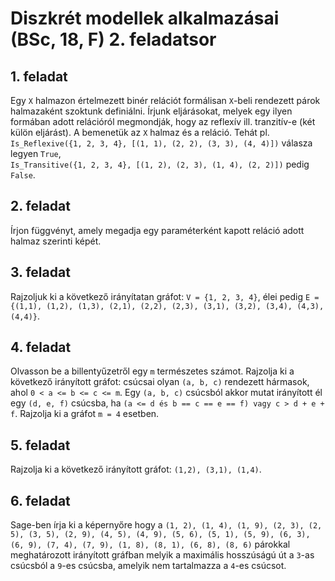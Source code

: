 # Diszkrét modellek alkalmazásai (BSc, 18, F) 2. feladatsor



## 1. feladat

Egy `X` halmazon értelmezett binér relációt formálisan `X`-beli rendezett párok halmazaként szoktunk definiálni. Írjunk eljárásokat, melyek egy ilyen formában adott relációról megmondják, hogy az reflexív ill. tranzitív-e (két külön eljárást). A bemenetük az `X` halmaz és a reláció. Tehát pl.  
`Is_Reflexive({1, 2, 3, 4}, [(1, 1), (2, 2), (3, 3), (4, 4)])` válasza legyen `True`,  
`Is_Transitive({1, 2, 3, 4}, [(1, 2), (2, 3), (1, 4), (2, 2)])` pedig `False`.

## 2. feladat

Írjon függvényt, amely megadja egy paraméterként kapott reláció adott halmaz szerinti képét.

## 3. feladat

Rajzoljuk ki a következő irányítatan gráfot: `V = {1, 2, 3, 4}`, élei pedig
`E = {(1,1), (1,2), (1,3), (2,1), (2,2), (2,3), (3,1), (3,2), (3,4), (4,3), (4,4)}`.

## 4. feladat

Olvasson be a billentyűzetről egy `m` természetes számot. Rajzolja ki a következő irányított gráfot: csúcsai olyan `(a, b, c)` rendezett hármasok, ahol `0 < a <= b <= c <= m`. Egy `(a, b, c)` csúcsból akkor mutat irányított él egy `(d, e, f)` csúcsba, ha `(a <= d és b == c == e == f) vagy c > d + e + f`. Rajzolja ki a gráfot `m = 4` esetben.

## 5. feladat

Rajzolja ki a következő irányított gráfot: `(1,2), (3,1), (1,4)`.

## 6. feladat

Sage-ben írja ki a képernyőre hogy a `(1, 2), (1, 4), (1, 9), (2, 3), (2, 5),
(3, 5), (2, 9), (4, 5), (4, 9), (5, 6), (5, 1), (5, 9), (6, 3), (6, 9), (7, 4),
(7, 9), (1, 8), (8, 1), (6, 8), (8, 6)` párokkal meghatározott irányított gráfban
melyik a maximális hosszúságú út a `3`-as csúcsból a `9`-es csúcsba, amelyik nem
tartalmazza a `4`-es csúcsot.

